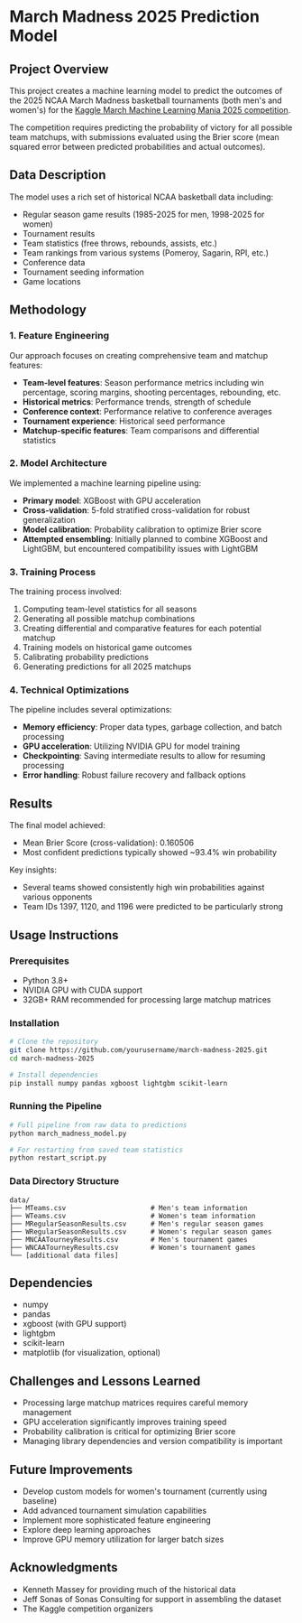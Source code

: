 # March Madness 2025 Prediction Model

## Project Overview
This project creates a machine learning model to predict the outcomes of the 2025 NCAA March Madness basketball tournaments (both men's and women's) for the [Kaggle March Machine Learning Mania 2025 competition](https://www.kaggle.com/competitions/march-machine-learning-mania-2025/).

The competition requires predicting the probability of victory for all possible team matchups, with submissions evaluated using the Brier score (mean squared error between predicted probabilities and actual outcomes).

## Data Description
The model uses a rich set of historical NCAA basketball data including:

- Regular season game results (1985-2025 for men, 1998-2025 for women)
- Tournament results
- Team statistics (free throws, rebounds, assists, etc.)
- Team rankings from various systems (Pomeroy, Sagarin, RPI, etc.)
- Conference data
- Tournament seeding information
- Game locations

## Methodology

### 1. Feature Engineering
Our approach focuses on creating comprehensive team and matchup features:

- **Team-level features**: Season performance metrics including win percentage, scoring margins, shooting percentages, rebounding, etc.
- **Historical metrics**: Performance trends, strength of schedule
- **Conference context**: Performance relative to conference averages
- **Tournament experience**: Historical seed performance
- **Matchup-specific features**: Team comparisons and differential statistics

### 2. Model Architecture
We implemented a machine learning pipeline using:

- **Primary model**: XGBoost with GPU acceleration
- **Cross-validation**: 5-fold stratified cross-validation for robust generalization
- **Model calibration**: Probability calibration to optimize Brier score
- **Attempted ensembling**: Initially planned to combine XGBoost and LightGBM, but encountered compatibility issues with LightGBM

### 3. Training Process
The training process involved:

1. Computing team-level statistics for all seasons
2. Generating all possible matchup combinations
3. Creating differential and comparative features for each potential matchup
4. Training models on historical game outcomes
5. Calibrating probability predictions
6. Generating predictions for all 2025 matchups

### 4. Technical Optimizations
The pipeline includes several optimizations:

- **Memory efficiency**: Proper data types, garbage collection, and batch processing
- **GPU acceleration**: Utilizing NVIDIA GPU for model training
- **Checkpointing**: Saving intermediate results to allow for resuming processing
- **Error handling**: Robust failure recovery and fallback options

## Results
The final model achieved:

- Mean Brier Score (cross-validation): 0.160506
- Most confident predictions typically showed ~93.4% win probability

Key insights:
- Several teams showed consistently high win probabilities against various opponents
- Team IDs 1397, 1120, and 1196 were predicted to be particularly strong

## Usage Instructions

### Prerequisites
- Python 3.8+
- NVIDIA GPU with CUDA support
- 32GB+ RAM recommended for processing large matchup matrices

### Installation
```bash
# Clone the repository
git clone https://github.com/yourusername/march-madness-2025.git
cd march-madness-2025

# Install dependencies
pip install numpy pandas xgboost lightgbm scikit-learn
```

### Running the Pipeline
```bash
# Full pipeline from raw data to predictions
python march_madness_model.py

# For restarting from saved team statistics
python restart_script.py
```

### Data Directory Structure
```
data/
├── MTeams.csv                     # Men's team information
├── WTeams.csv                     # Women's team information
├── MRegularSeasonResults.csv      # Men's regular season games
├── WRegularSeasonResults.csv      # Women's regular season games
├── MNCAATourneyResults.csv        # Men's tournament games
├── WNCAATourneyResults.csv        # Women's tournament games
└── [additional data files]
```

## Dependencies
- numpy
- pandas
- xgboost (with GPU support)
- lightgbm
- scikit-learn
- matplotlib (for visualization, optional)

## Challenges and Lessons Learned
- Processing large matchup matrices requires careful memory management
- GPU acceleration significantly improves training speed
- Probability calibration is critical for optimizing Brier score
- Managing library dependencies and version compatibility is important

## Future Improvements
- Develop custom models for women's tournament (currently using baseline)
- Add advanced tournament simulation capabilities
- Implement more sophisticated feature engineering
- Explore deep learning approaches
- Improve GPU memory utilization for larger batch sizes

## Acknowledgments
- Kenneth Massey for providing much of the historical data
- Jeff Sonas of Sonas Consulting for support in assembling the dataset
- The Kaggle competition organizers
